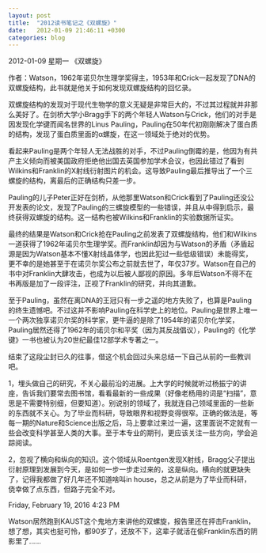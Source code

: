 ```yaml
---
layout: post
title:  "2012读书笔记之《双螺旋》"
date:   2012-01-09 21:46:11 +0300
categories: blog
---
```

2012-01-09 星期一
《双螺旋》

作者：Watson，1962年诺贝尔生理学奖得主，1953年和Crick一起发现了DNA的双螺旋结构，此书就是他关于如何发现双螺旋结构的回忆录。

双螺旋结构的发现对于现代生物学的意义无疑是非常巨大的，不过其过程就并非那么美好了。在剑桥大学小Bragg手下的两个年轻人Watson与Crick，他们的对手是因发现化学键而闻名世界的Linus Pauling，Pauling在50年代初刚刚解决了蛋白质的结构，发现了蛋白质里面的α螺旋，在这一领域处于绝对的优势。

看起来Pauling是两个年轻人无法战胜的对手，不过Pauling倒霉的是，他因为有共产主义倾向而被美国政府拒绝他出国去英国参加学术会议，也因此错过了看到Wilkins和Franklin的X射线衍射图片的机会。这导致Pauling最后推导出了一个三螺旋的结构，离最后的正确结构只差一步。

Pauling的儿子Peter正好在剑桥，从他那里Watson和Crick看到了Pauling还没公开发表的论文，发现了Pauling的三螺旋模型的一些错误，并且从中得到启示，最终获得双螺旋的结构。这一结构也被Wilkins和Franklin的实验数据所证实。

最终的结果是Watson和Crick抢在Pauling之前发表了双螺旋结构，他们和Wilkins一道获得了1962年诺贝尔生理学奖。而Franklin却因为与Watson的矛盾（矛盾起源是因为Watson基本不懂X射线晶体学，也因此犯过一些低级错误）未能得奖，更不幸的是她甚至于在诺贝尔奖公布之前就去世了，年仅37岁。Watson在自己的书中对Franklin大肆攻击，也成为以后被人鄙视的原因。多年后Watson不得不在书再版是加了一段评注，正视了Franklin的研究，并向其道歉。

至于Pauling，虽然在离DNA的王冠只有一步之遥的地方失败了，也算是Pauling的终生遗憾吧。不过这并不影响Pauling在科学史上的地位。Pauling是世界上唯一一个两次独享诺贝尔奖的科学家，更牛逼的是除了1954年的诺贝尔化学奖，Pauling居然还得了1962年的诺贝尔和平奖（因为其反战倡议），Pauling的《化学键》一书也被认为20世纪最佳12部学术专著之一。

结束了这段尘封已久的往事，借这个机会回过头来总结一下自己从前的一些教训吧。

1，埋头做自己的研究，不关心最前沿的进展。上大学的时候就听过杨振宁的讲座，告诉我们要常去图书馆，看看最新的一些成果（好像老杨用的词是“扫描”，意思是不需要特别细，但要知道）。别说别的领域了，我就连自己领域里面的一些新的东西就不关心。为了毕业而科研，导致眼界和视野变得很窄。正确的做法是，等每一期的Nature和Science出版之后，马上要拿过来过一遍，这里面说不定就有一些会改变科学甚至人类的大事。至于本专业的期刊，更应该关注一些方向，学会追踪阅读。

2，忽视了横向和纵向的知识。这个领域从Roentgen发现X射线，Bragg父子提出衍射原理到发展到今天，是如何一步一步走过来的，这是纵向。横向的就更缺失了，记得我都做了好几年还不知道啥叫in house，总之从前是为了毕业而科研，侥幸做了点东西，但路子完全不对。

Friday, February 19, 2016 4:23 PM

Watson居然跑到KAUST这个鬼地方来讲他的双螺旋，报告里还在抨击Franklin，想了想，其实也挺可怜，都90岁了，还放不下，这辈子就活在偷Franklin东西的阴影里了……
